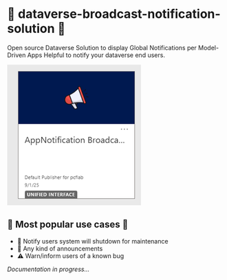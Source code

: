 # 🔔 dataverse-broadcast-notification-solution 📢
Open source Dataverse Solution to display Global Notifications per Model-Driven Apps
Helpful to notify your dataverse end users.

![Broadcast App](docs/assets/imgs/appThumbnail.png "Broadcast App")

## 🎯 Most popular use cases 📂
- 🚧 Notify users system will shutdown for maintenance
- 📣 Any kind of announcements
- ⚠️ Warn/inform users of a known bug

*Documentation in progress...*

